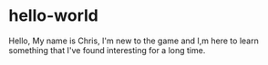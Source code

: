 # hello-world

Hello,
My name is Chris, I'm new to the game and I,m here to learn something that I've found interesting for a long time.

